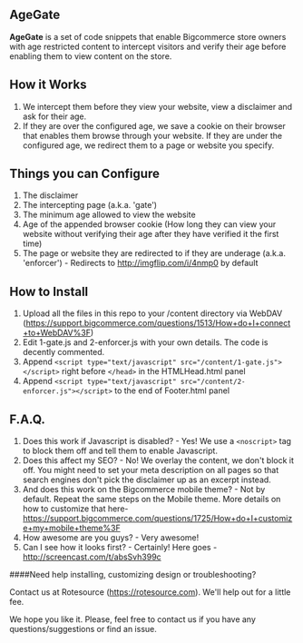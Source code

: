 AgeGate
--------

**AgeGate** is a set of code snippets that enable Bigcommerce store owners with age restricted content to intercept visitors and verify their age before enabling them to view content on the store.

How it Works
--------

1. We intercept them before they view your website, view a disclaimer and ask for their age.
2. If they are over the configured age, we save a cookie on their browser that enables them browse through your website. If they are under the configured age, we redirect them to a page or website you specify.

Things you can Configure
-
1. The disclaimer
2. The intercepting page (a.k.a. 'gate')
3. The minimum age allowed to view the website
4. Age of the appended browser cookie (How long they can view your website without verifying their age after they have verified it the first time)
5. The page or website they are redirected to if they are underage (a.k.a. 'enforcer') - Redirects to http://imgflip.com/i/4nmp0 by default

How to Install
-
1. Upload all the files in this repo to your /content directory via WebDAV (https://support.bigcommerce.com/questions/1513/How+do+I+connect+to+WebDAV%3F)
2. Edit 1-gate.js and 2-enforcer.js with your own details. The code is decently commented.
2. Append `<script type="text/javascript" src="/content/1-gate.js"></script>` right before `</head>` in the HTMLHead.html panel
3. Append `<script type="text/javascript" src="/content/2-enforcer.js"></script>` to the end of Footer.html panel

F.A.Q.
-
1. Does this work if Javascript is disabled? - Yes! We use a `<noscript>` tag to block them off and tell them to enable Javascript.
2. Does this affect my SEO? - No! We overlay the content, we don't block it off. You might need to set your meta description on all pages so that search engines don't pick the disclaimer up as an excerpt instead.
3. And does this work on the Bigcommerce mobile theme? - Not by default. Repeat the same steps on the Mobile theme. More details on how to customize that here- https://support.bigcommerce.com/questions/1725/How+do+I+customize+my+mobile+theme%3F
4. How awesome are you guys? - Very awesome!
5. Can I see how it looks first? - Certainly! Here goes - http://screencast.com/t/absSvh399c

####Need help installing, customizing design or troubleshooting?

Contact us at Rotesource (https://rotesource.com). We'll help out for a little fee.

We hope you like it. Please, feel free to contact us if you have any questions/suggestions or find an issue.

